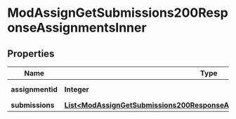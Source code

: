 

# ModAssignGetSubmissions200ResponseAssignmentsInner


## Properties

| Name | Type | Description | Notes |
|------------ | ------------- | ------------- | -------------|
|**assignmentid** | **Integer** | assignment id |  [optional] |
|**submissions** | [**List&lt;ModAssignGetSubmissions200ResponseAssignmentsInnerSubmissionsInner&gt;**](ModAssignGetSubmissions200ResponseAssignmentsInnerSubmissionsInner.md) |  |  [optional] |



